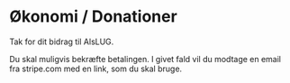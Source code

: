 # Økonomi / Donationer
Tak for dit bidrag til AlsLUG.

Du skal muligvis bekræfte betalingen. I givet fald vil du modtage en email fra stripe.com med en link, som du skal bruge.
